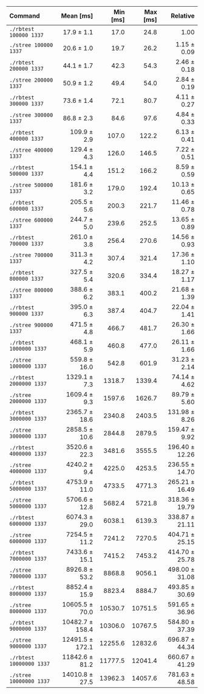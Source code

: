 | Command | Mean [ms] | Min [ms] | Max [ms] | Relative |
|:---|---:|---:|---:|---:|
| `./rbtest 100000 1337` | 17.9 ± 1.1 | 17.0 | 24.8 | 1.00 |
| `./stree 100000 1337` | 20.6 ± 1.0 | 19.7 | 26.2 | 1.15 ± 0.09 |
| `./rbtest 200000 1337` | 44.1 ± 1.7 | 42.3 | 54.3 | 2.46 ± 0.18 |
| `./stree 200000 1337` | 50.9 ± 1.2 | 49.4 | 54.0 | 2.84 ± 0.19 |
| `./rbtest 300000 1337` | 73.6 ± 1.4 | 72.1 | 80.7 | 4.11 ± 0.27 |
| `./stree 300000 1337` | 86.8 ± 2.3 | 84.6 | 97.6 | 4.84 ± 0.33 |
| `./rbtest 400000 1337` | 109.9 ± 2.9 | 107.0 | 122.2 | 6.13 ± 0.41 |
| `./stree 400000 1337` | 129.4 ± 4.3 | 126.0 | 146.5 | 7.22 ± 0.51 |
| `./rbtest 500000 1337` | 154.1 ± 4.4 | 151.2 | 166.2 | 8.59 ± 0.59 |
| `./stree 500000 1337` | 181.6 ± 3.2 | 179.0 | 192.4 | 10.13 ± 0.65 |
| `./rbtest 600000 1337` | 205.5 ± 5.6 | 200.3 | 221.7 | 11.46 ± 0.78 |
| `./stree 600000 1337` | 244.7 ± 5.0 | 239.6 | 252.5 | 13.65 ± 0.89 |
| `./rbtest 700000 1337` | 261.0 ± 3.8 | 256.4 | 270.6 | 14.56 ± 0.93 |
| `./stree 700000 1337` | 311.3 ± 4.2 | 307.4 | 321.4 | 17.36 ± 1.10 |
| `./rbtest 800000 1337` | 327.5 ± 5.4 | 320.6 | 334.4 | 18.27 ± 1.17 |
| `./stree 800000 1337` | 388.6 ± 6.2 | 383.1 | 400.2 | 21.68 ± 1.39 |
| `./rbtest 900000 1337` | 395.0 ± 6.3 | 387.4 | 404.7 | 22.04 ± 1.41 |
| `./stree 900000 1337` | 471.5 ± 4.8 | 466.7 | 481.7 | 26.30 ± 1.66 |
| `./rbtest 1000000 1337` | 468.1 ± 5.9 | 460.8 | 477.0 | 26.11 ± 1.66 |
| `./stree 1000000 1337` | 559.8 ± 16.0 | 542.8 | 601.9 | 31.23 ± 2.14 |
| `./rbtest 2000000 1337` | 1329.1 ± 7.3 | 1318.7 | 1339.4 | 74.14 ± 4.62 |
| `./stree 2000000 1337` | 1609.4 ± 9.3 | 1597.6 | 1626.7 | 89.79 ± 5.60 |
| `./rbtest 3000000 1337` | 2365.7 ± 18.6 | 2340.8 | 2403.5 | 131.98 ± 8.26 |
| `./stree 3000000 1337` | 2858.5 ± 10.6 | 2844.8 | 2879.5 | 159.47 ± 9.92 |
| `./rbtest 4000000 1337` | 3520.6 ± 22.3 | 3481.6 | 3555.5 | 196.40 ± 12.26 |
| `./stree 4000000 1337` | 4240.2 ± 9.4 | 4225.0 | 4253.5 | 236.55 ± 14.70 |
| `./rbtest 5000000 1337` | 4753.9 ± 11.0 | 4733.5 | 4771.3 | 265.21 ± 16.49 |
| `./stree 5000000 1337` | 5706.6 ± 12.8 | 5682.4 | 5721.8 | 318.36 ± 19.79 |
| `./rbtest 6000000 1337` | 6074.3 ± 29.0 | 6038.1 | 6139.3 | 338.87 ± 21.11 |
| `./stree 6000000 1337` | 7254.5 ± 11.2 | 7241.2 | 7270.5 | 404.71 ± 25.15 |
| `./rbtest 7000000 1337` | 7433.6 ± 15.1 | 7415.2 | 7453.2 | 414.70 ± 25.78 |
| `./stree 7000000 1337` | 8926.8 ± 53.2 | 8868.8 | 9056.1 | 498.00 ± 31.08 |
| `./rbtest 8000000 1337` | 8852.4 ± 15.9 | 8823.4 | 8884.7 | 493.85 ± 30.69 |
| `./stree 8000000 1337` | 10605.5 ± 70.0 | 10530.7 | 10751.5 | 591.65 ± 36.96 |
| `./rbtest 9000000 1337` | 10482.7 ± 158.4 | 10306.0 | 10767.5 | 584.80 ± 37.39 |
| `./stree 9000000 1337` | 12491.5 ± 172.1 | 12255.6 | 12832.6 | 696.87 ± 44.34 |
| `./rbtest 10000000 1337` | 11842.6 ± 81.2 | 11777.5 | 12041.4 | 660.67 ± 41.29 |
| `./stree 10000000 1337` | 14010.8 ± 27.5 | 13962.3 | 14057.6 | 781.63 ± 48.58 |
